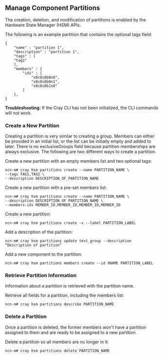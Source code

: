 ## Manage Component Partitions

The creation, deletion, and modification of partitions is enabled by the Hardware State Manager \(HSM\) APIs.

The following is an example partition that contains the optional tags field:

```screen
{
    "name" : "partition 1",
    "description" : "partition 1",
    "tags" : [
    "tag2"
    ],
    "members" : {
        "ids" : [
            "x0c0s0b0n0",
            "x0c0s0b0n1",
            "x0c0s0b1n0"
        ]
    },
}
```

**Troubleshooting:** If the Cray CLI has not been initialized, the CLI commands will not work. 

### Create a New Partition

Creating a partition is very similar to creating a group. Members can either be provided in an initial list, or the list can be initially empty and added to later. There is no exclusiveGroups field because partition memberships are always exclusive. The following are two different ways to create a partition.

Create a new partition with an empty members list and two optional tags:

```screen
ncn-m# cray hsm partitions create --name PARTITION_NAME \
--tags TAG1,TAG2 \
--description DESCRIPTION_OF_PARTITION_NAME
```

Create a new partition with a pre-set members list:

```screen
ncn-m# cray hsm partitions create --name PARTITION_NAME \
--description DESCRIPTION OF PARTITION_NAME \
--members-ids MEMBER_ID,MEMBER_ID,MEMBER_ID,MEMBER_ID 
```

Create a new partition:

```screen
ncn-m# cray hsm partitions create -v --label PARTITION_LABEL
```

Add a description of the partition:

```screen
ncn-m# cray hsm partitions update test_group --description “Description of partition”
```

Add a new component to the partition:

```screen
ncn-m# cray hsm partitions members create --id XNAME PARTITION_LABEL
```

### Retrieve Partition Information

Information about a partition is retrieved with the partition name.

Retrieve all fields for a partition, including the members list:

```screen
ncn-m# cray hsm partitions describe PARTITION_NAME
```

### Delete a Partition

Once a partition is deleted, the former members won't have a partition assigned to them and are ready to be assigned to a new partition.

Delete a partition so all members are no longer in it:

```screen
ncn-m# cray hsm partitions delete PARTITION_NAME
```



